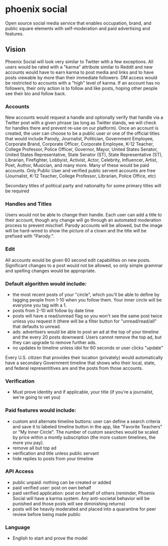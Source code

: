 # phoenix social
Open source social media service that enables occupation, brand, and public square elements with self-moderation and paid advertising and features.

## Vision
Phoenix Social will look very similar to Twitter with a few exceptions. All users would be rated with a "karma" attribute similar to Reddit and new accounts would have to earn karma to post media and links and to have posts viewable by more than their immediate followers. DM access would be restricted to accounts with a "high" level of karma. If an account has no followers, their only action is to follow and like posts, hoping other people see their bio and follow back.

### Accounts
New accounts would request a handle and optionally verify that handle via a Twitter post with a given phrase (as long as Twitter stands, we will check for handles there and prevent re-use on our platform). Once an account is created, the user can choose to be a public user or one of the official titles that would include Parody, Journalist, Politician, Government Employee, Corporate Brand, Corporate Officer, Corporate Employee, K-12 Teacher, College Professor, Police Officer, Governor, Mayor, United States Senator, United States Representative, State Senator (ST), State Representative (ST), Librarian, Firefighter, Lobbyist, Activist, Actor, Celebrity, Influencer, Artist, Poet, Author, Musician, and many more. Many of these would be paid accounts. Only Public User and verified public servent accounts are free (Journalist, K-12 Teacher, College Professor, Librarian, Police Office, etc)

Secondary titles of political party and nationality for some primary titles will be required

### Handles and Titles
Users would not be able to change their handle. Each user can add a title to their account, though any change will go through an automated moderation process to prevent mischief. Parody accounts will be allowed, but the image will be hard-wired to show the picture of a clown and the title will be prefixed with "Parody:".

### Edit
All accounts would be given 60 second edit capabilities on new posts. Significant changes to a post would not be allowed, so only simple grammar and spelling changes would be appropriate.

### Default algorithm would include:
- the most recent posts of your "circle", which you'll be able to define by tagging people from 1-10 when you follow them. Your inner circle will be everyone you tag with a 1.
- posts from 2-10 will follow by date time
- posts will have a read/unread flag so you won't see the same post twice unless you request it (there will be a filter button for "unread/read/all" that defaults to unread.
- ads: advertisers would be able to post an ad at the top of your timeline and the every 20 posts downward. Users cannot remove the top ad, but they can upgrade to remove further ads.
- no updates to timeline unless idol for 60 seconds or user clicks "update"

Every U.S. citizen that provides their location (privately) would automatically have a secondary Government timeline that shows who their local, state, and federal representitives are and the posts from those accounts.

### Verification
- Must prove identity and if applicable, your title (if you're a journalist, we're going to vet you)

### Paid features would include:
- custom and alternate timeline buttons: user can define a search criteria and save it to labeled timeline button in the app, like "Favorite Teachers" or "My Inner Circle". The number of custom searches would be scaled by price within a montly subscription (the more custom timelines, the more you pay).
- remove all but top ad
- verification and title unless public servant
- hide replies to posts from your timeline

### API Access
- public unpaid: nothing can be created or added
- paid verified user: post on own behalf
- paid verified application: post on behalf of others (reminder, Phoenix Social will have a karma system. Any anti-societal behavior will be punished and those posts will see diminishing returns)
- posts will be heavily moderated and placed into a quarantine for peer review before being made public

### Language
- English to start and prove the model
